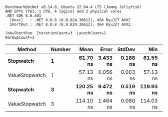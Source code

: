 ```

BenchmarkDotNet v0.14.0, Ubuntu 22.04.4 LTS (Jammy Jellyfish)
AMD EPYC 7763, 1 CPU, 4 logical and 2 physical cores
.NET SDK 8.0.401
  [Host]   : .NET 8.0.8 (8.0.824.36612), X64 RyuJIT AVX2
  ShortRun : .NET 8.0.8 (8.0.824.36612), X64 RyuJIT AVX2

Job=ShortRun  IterationCount=3  LaunchCount=1  
WarmupCount=3  

```
| Method         | Number | Mean      | Error    | StdDev   | Min       | Max       | Gen0   | Allocated |
|--------------- |------- |----------:|---------:|---------:|----------:|----------:|-------:|----------:|
| **Stopwatch**      | **1**      |  **61.70 ns** | **3.433 ns** | **0.188 ns** |  **61.59 ns** |  **61.92 ns** | **0.0005** |      **40 B** |
| ValueStopwatch | 1      |  57.13 ns | 0.056 ns | 0.003 ns |  57.13 ns |  57.13 ns |      - |         - |
| **Stopwatch**      | **3**      | **120.25 ns** | **9.472 ns** | **0.519 ns** | **119.93 ns** | **120.85 ns** | **0.0005** |      **40 B** |
| ValueStopwatch | 3      | 114.10 ns | 1.464 ns | 0.080 ns | 114.03 ns | 114.19 ns |      - |         - |
